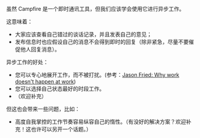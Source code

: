 虽然 Campfire 是一个即时通讯工具，但我们应该学会使用它进行异步工作。

这意味着：

* 大家应该查看自己错过的谈话记录，并且发表自己的意见；
* 发布信息时也应假设自己的消息不会得到即时的回复（除非紧急，尽量不要催促他人回复消息）。

异步工作的好处：

* 您可以专心地展开工作，而不被打扰。(参考：[Jason Fried: Why work doesn't happen at work](http://www.ted.com/talks/jason_fried_why_work_doesn_t_happen_at_work.html))
* 您可以选择自己状态最好的时段工作。
* （欢迎补充）

但这也会带来一些问题，比如：

* 高度自我掌控的工作节奏容易纵容自己的惰性。（有没好的解决方案？欢迎补充！这也许可以另开一个话题。）
